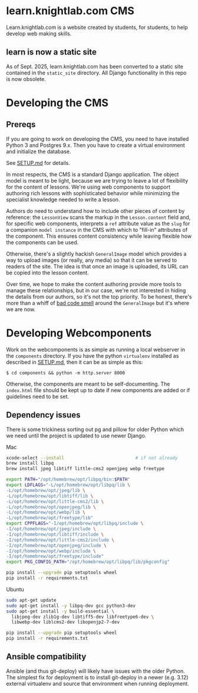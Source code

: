 # learn.knightlab.com CMS

Learn.knightlab.com is a website created by students, for students, to help develop web making skills.

## learn is now a static site

As of Sept. 2025, learn.knightlab.com has been converted to a static site contained in
the `static_site` directory. All Django functionality in this repo is now obsolete.


# Developing the CMS

## Prereqs
If you are going to work on developing the CMS, you need to have installed Python 3 and Postgres 9.x. Then you have to create a virtual environment and initialize the database.

See [SETUP.md](SETUP.md) for details.

In most respects, the CMS is a standard Django application. The object model is meant to be light, because we are trying to leave a lot of flexibility for the content of lessons.
We're using web components to support authoring rich lessons with sophisticated behavior while minimizing the specialist knowledge needed to write a lesson.

Authors do need to understand how to include other pieces of content by reference: the `LessonView` scans the markup in the `Lesson.content` field and, for
specific web components, interprets a `ref` attribute value as the `slug` for a companion `model instance` in the CMS with which to "fill-in" attributes of the component. This ensures content
consistency while leaving flexible how the components can be used.

Otherwise, there's a slightly hackish `GeneralImage` model which provides a way to upload images (or really, any media) so that it can be served to readers of the site. The idea is that once an image
is uploaded, its URL can be copied into the lesson content.

Over time, we hope to make the content authoring provide more tools to manage these relationships, but in our case, we're not interested in hiding the details from our authors, so it's not
the top priority. To be honest, there's more than a whiff of [bad code smell](http://martinfowler.com/bliki/CodeSmell.html) around the `GeneralImage` but it's where we are now.

# Developing Webcomponents

Work on the webcomponents is as simple as running a local webserver in the `components` directory. If you have the python
`virtualenv` installed as described in [SETUP.md](SETUP.md), then it can be as simple as this:

    $ cd components && python -m http.server 8000

Otherwise, the components are meant to be self-documenting. The `index.html` file should be kept up to date if new components are added
or if guidelines need to be set.


## Dependency issues

There is some trickiness sorting out pg and pillow for older Python which we need until
the project is updated to use newer Django.

Mac

```bash
xcode-select --install                           # if not already
brew install libpq
brew install jpeg libtiff little-cms2 openjpeg webp freetype

export PATH="/opt/homebrew/opt/libpq/bin:$PATH"
export LDFLAGS="-L/opt/homebrew/opt/libpq/lib \
-L/opt/homebrew/opt/jpeg/lib \
-L/opt/homebrew/opt/libtiff/lib \
-L/opt/homebrew/opt/little-cms2/lib \
-L/opt/homebrew/opt/openjpeg/lib \
-L/opt/homebrew/opt/webp/lib \
-L/opt/homebrew/opt/freetype/lib"
export CPPFLAGS="-I/opt/homebrew/opt/libpq/include \
-I/opt/homebrew/opt/jpeg/include \
-I/opt/homebrew/opt/libtiff/include \
-I/opt/homebrew/opt/little-cms2/include \
-I/opt/homebrew/opt/openjpeg/include \
-I/opt/homebrew/opt/webp/include \
-I/opt/homebrew/opt/freetype/include"
export PKG_CONFIG_PATH="/opt/homebrew/opt/libpq/lib/pkgconfig"

pip install --upgrade pip setuptools wheel
pip install -r requirements.txt
```


Ubuntu

```bash
sudo apt-get update
sudo apt-get install -y libpq-dev gcc python3-dev
sudo apt-get install -y build-essential \
  libjpeg-dev zlib1g-dev libtiff5-dev libfreetype6-dev \
  libwebp-dev liblcms2-dev libopenjp2-7-dev

pip install --upgrade pip setuptools wheel
pip install -r requirements.txt
```

## Ansible compatibility

Ansible (and thus git-deploy) will likely have issues with the older Python. The simplest fix for
deployment is to install git-deploy in a newer (e.g. 3.12) external virtualenv and source that
environment when running deployment.
